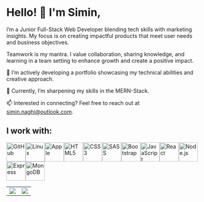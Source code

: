 # Hello! 👋 I'm Simin,

I’m a Junior Full-Stack Web Developer blending tech skills with marketing insights. My focus is on creating impactful products that meet user needs and business objectives.

Teamwork is my mantra. I value collaboration, sharing knowledge, and learning in a team setting to enhance growth and create a positive impact.

🔭 I’m actively developing a portfolio showcasing my technical abilities and creative approach.

🌱 Currently, I’m sharpening my skills in the MERN-Stack.

📫 Interested in connecting? Feel free to reach out at simin.naghi@outlook.com.

## I work with:
<!-- Icons -->
<img src="https://cdn.jsdelivr.net/gh/devicons/devicon/icons/github/github-original.svg" alt="GitHub" width="50" height="50" /><img src="https://cdn.jsdelivr.net/gh/devicons/devicon/icons/linux/linux-original.svg" alt="Linux" width="50" height="50" /><img src="https://cdn.jsdelivr.net/gh/devicons/devicon/icons/apple/apple-original.svg" alt="Apple" width="50" height="50" /><img src="https://cdn.jsdelivr.net/gh/devicons/devicon/icons/html5/html5-plain-wordmark.svg" alt="HTML5" width="50" height="50" /><img src="https://cdn.jsdelivr.net/gh/devicons/devicon/icons/css3/css3-plain-wordmark.svg" alt="CSS3" width="50" height="50" /><img src="https://cdn.jsdelivr.net/gh/devicons/devicon/icons/sass/sass-original.svg" alt="SASS" width="50" height="50" /><img src="https://cdn.jsdelivr.net/gh/devicons/devicon/icons/bootstrap/bootstrap-original.svg" alt="Bootstrap" width="50" height="50" /><img src="https://cdn.jsdelivr.net/gh/devicons/devicon/icons/javascript/javascript-plain.svg" alt="JavaScript" width="50" height="50" /><img src="https://cdn.jsdelivr.net/gh/devicons/devicon/icons/react/react-original-wordmark.svg" alt="React" width="50" height="50" /><img src="https://cdn.jsdelivr.net/gh/devicons/devicon/icons/nodejs/nodejs-original-wordmark.svg" alt="Node.js" width="50" height="50" /><img src="https://cdn.jsdelivr.net/gh/devicons/devicon/icons/express/express-original.svg" alt="Express" width="50" height="50" /><img src="https://cdn.jsdelivr.net/gh/devicons/devicon/icons/mongodb/mongodb-original-wordmark.svg" alt="MongoDB" width="50" height="50" />

<table>
  <tr>
    <td valign="top"><img src="https://github-readme-stats.vercel.app/api?username=SiminNaghi&show_icons=true&theme=light&count_private=true" /></td>
    <td valign="top"><img src="https://github-readme-stats.vercel.app/api/top-langs/?username=SiminNaghi&theme=light&hide_langs_below=1" /></td>
  </tr>
</table>












          




  
